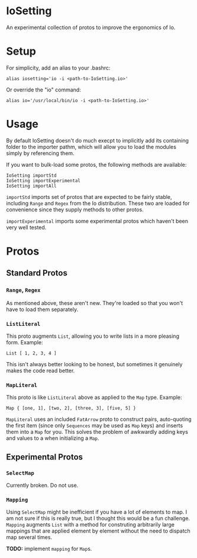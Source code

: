 # IoSetting
An experimental collection of protos to improve the ergonomics of Io.

# Setup
For simplicity, add an alias to your .bashrc:

	alias iosetting='io -i <path-to-IoSetting.io>'

Or override the "io" command:

	alias io='/usr/local/bin/io -i <path-to-IoSetting.io>'

# Usage

By default IoSetting doesn't do much execpt to implicitly add its containing folder to the importer pathm, which will allow you to load the modules simply by referencing them.

If you want to bulk-load some protos, the following methods are available:

	IoSetting importStd
	IoSetting importExperimental
	IoSetting importAll

```importStd``` imports set of protos that are expected to be fairly stable, including ```Range``` and ```Regex``` from the Io distribution. These two are loaded for convenience since they supply methods to other protos.

```importExperimental``` imports some experimental protos which haven't been very well tested.

# Protos

## Standard Protos

### ```Range```, ```Regex```

As mentioned above, these aren't new. They're loaded so that you won't have to load them separately.

### ```ListLiteral```

This proto augments ```List```, allowing you to write lists in a more pleasing form. Example:

	List [ 1, 2, 3, 4 ]

This isn't always better looking to be honest, but sometimes it genuinely makes the code read better.

### ```MapLiteral```

This proto is like ```ListLiteral``` above as applied to the ```Map``` type. Example:

	Map { [one, 1], [two, 2], [three, 3], [five, 5] }

```MapLiteral``` uses an included ```FatArrow``` proto to construct pairs, auto-quoting the first item (since only ```Sequences``` may be used as ```Map``` keys) and inserts them into a ```Map``` for you. This solves the problem of awkwardly adding keys and values to a when initializing a ```Map```.

## Experimental Protos

### ```SelectMap```

Currently broken. Do not use.

### ```Mapping```

Using ```SelectMap``` might be inefficient if you have a lot of elements to map. I am not sure if this is really true, but I thought this would be a fun challenge. ```Mapping``` augments ```List``` with a method for construting arbitrarily large mappings that are applied element by element without the need to dispatch map several times.

**TODO:** implement ```mapping``` for ```Map```s.

